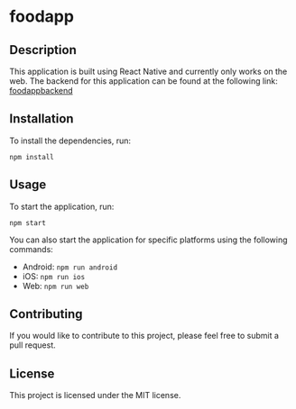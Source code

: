 # foodapp

## Description

This application is built using React Native and currently only works on the web. The backend for this application can be found at the following link: [foodappbackend](https://github.com/nalin360/foodappbackend.git)

## Installation

To install the dependencies, run:

`npm install`

## Usage

To start the application, run:

```
npm start
```

You can also start the application for specific platforms using the following commands:

- Android: `npm run android`
- iOS: `npm run ios`
- Web: `npm run web`

## Contributing

If you would like to contribute to this project, please feel free to submit a pull request.

## License

This project is licensed under the MIT license.
